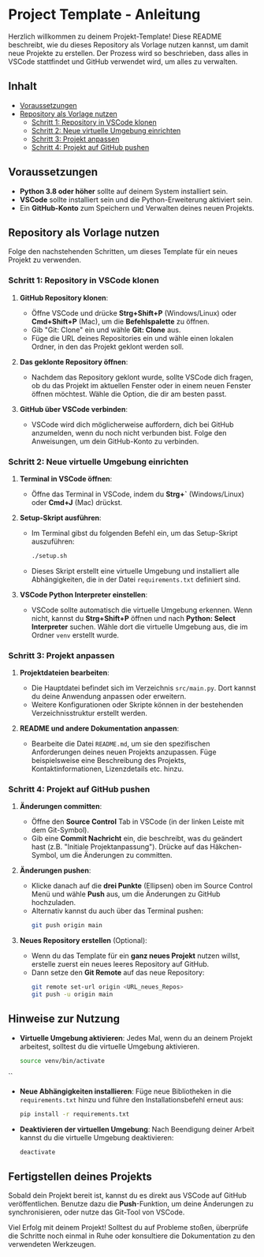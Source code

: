 # Project Template - Anleitung 

Herzlich willkommen zu deinem Projekt-Template! Diese README beschreibt, wie du dieses Repository als Vorlage nutzen kannst, um damit neue Projekte zu erstellen. Der Prozess wird so beschrieben, dass alles in VSCode stattfindet und GitHub verwendet wird, um alles zu verwalten.

## Inhalt
- [Voraussetzungen](#voraussetzungen)
- [Repository als Vorlage nutzen](#repository-als-vorlage-nutzen)
  - [Schritt 1: Repository in VSCode klonen](#schritt-1-repository-in-vscode-klonen)
  - [Schritt 2: Neue virtuelle Umgebung einrichten](#schritt-2-neue-virtuelle-umgebung-einrichten)
  - [Schritt 3: Projekt anpassen](#schritt-3-projekt-anpassen)
  - [Schritt 4: Projekt auf GitHub pushen](#schritt-4-projekt-auf-github-pushen)

## Voraussetzungen
- **Python 3.8 oder höher** sollte auf deinem System installiert sein.
- **VSCode** sollte installiert sein und die Python-Erweiterung aktiviert sein.
- Ein **GitHub-Konto** zum Speichern und Verwalten deines neuen Projekts.

## Repository als Vorlage nutzen

Folge den nachstehenden Schritten, um dieses Template für ein neues Projekt zu verwenden.

### Schritt 1: Repository in VSCode klonen
1. **GitHub Repository klonen**:
    - Öffne VSCode und drücke **Strg+Shift+P** (Windows/Linux) oder **Cmd+Shift+P** (Mac), um die **Befehlspalette** zu öffnen.
    - Gib "Git: Clone" ein und wähle **Git: Clone** aus.
    - Füge die URL deines Repositories ein und wähle einen lokalen Ordner, in den das Projekt geklont werden soll.

2. **Das geklonte Repository öffnen**:
    - Nachdem das Repository geklont wurde, sollte VSCode dich fragen, ob du das Projekt im aktuellen Fenster oder in einem neuen Fenster öffnen möchtest. Wähle die Option, die dir am besten passt.

3. **GitHub über VSCode verbinden**:
    - VSCode wird dich möglicherweise auffordern, dich bei GitHub anzumelden, wenn du noch nicht verbunden bist. Folge den Anweisungen, um dein GitHub-Konto zu verbinden.

### Schritt 2: Neue virtuelle Umgebung einrichten
1. **Terminal in VSCode öffnen**:
    - Öffne das Terminal in VSCode, indem du **Strg+\`** (Windows/Linux) oder **Cmd+J** (Mac) drückst.

2. **Setup-Skript ausführen**:
    - Im Terminal gibst du folgenden Befehl ein, um das Setup-Skript auszuführen:
      ```bash
      ./setup.sh
      ```
    - Dieses Skript erstellt eine virtuelle Umgebung und installiert alle Abhängigkeiten, die in der Datei `requirements.txt` definiert sind.

3. **VSCode Python Interpreter einstellen**:
    - VSCode sollte automatisch die virtuelle Umgebung erkennen. Wenn nicht, kannst du **Strg+Shift+P** öffnen und nach **Python: Select Interpreter** suchen. Wähle dort die virtuelle Umgebung aus, die im Ordner `venv` erstellt wurde.

### Schritt 3: Projekt anpassen
1. **Projektdateien bearbeiten**:
    - Die Hauptdatei befindet sich im Verzeichnis `src/main.py`. Dort kannst du deine Anwendung anpassen oder erweitern.
    - Weitere Konfigurationen oder Skripte können in der bestehenden Verzeichnisstruktur erstellt werden.

2. **README und andere Dokumentation anpassen**:
    - Bearbeite die Datei `README.md`, um sie den spezifischen Anforderungen deines neuen Projekts anzupassen. Füge beispielsweise eine Beschreibung des Projekts, Kontaktinformationen, Lizenzdetails etc. hinzu.

### Schritt 4: Projekt auf GitHub pushen
1. **Änderungen committen**:
    - Öffne den **Source Control** Tab in VSCode (in der linken Leiste mit dem Git-Symbol).
    - Gib eine **Commit Nachricht** ein, die beschreibt, was du geändert hast (z.B. "Initiale Projektanpassung"). Drücke auf das Häkchen-Symbol, um die Änderungen zu committen.

2. **Änderungen pushen**:
    - Klicke danach auf die **drei Punkte** (Ellipsen) oben im Source Control Menü und wähle **Push** aus, um die Änderungen zu GitHub hochzuladen.
    - Alternativ kannst du auch über das Terminal pushen:
      ```bash
      git push origin main
      ```

3. **Neues Repository erstellen** (Optional):
    - Wenn du das Template für ein **ganz neues Projekt** nutzen willst, erstelle zuerst ein neues leeres Repository auf GitHub.
    - Dann setze den **Git Remote** auf das neue Repository:
      ```bash
      git remote set-url origin <URL_neues_Repos>
      git push -u origin main
      ```

## Hinweise zur Nutzung
- **Virtuelle Umgebung aktivieren**: Jedes Mal, wenn du an deinem Projekt arbeitest, solltest du die virtuelle Umgebung aktivieren.
  ```bash
  source venv/bin/activate
``

- **Neue Abhängigkeiten installieren**: Füge neue Bibliotheken in die `requirements.txt` hinzu und führe den Installationsbefehl erneut aus:
  ```bash
  pip install -r requirements.txt
  ```
- **Deaktivieren der virtuellen Umgebung**: Nach Beendigung deiner Arbeit kannst du die virtuelle Umgebung deaktivieren:
  ```bash
  deactivate
  ```

## Fertigstellen deines Projekts

Sobald dein Projekt bereit ist, kannst du es direkt aus VSCode auf GitHub veröffentlichen. Benutze dazu die **Push**-Funktion, um deine Änderungen zu synchronisieren, oder nutze das Git-Tool von VSCode.

Viel Erfolg mit deinem Projekt! Solltest du auf Probleme stoßen, überprüfe die Schritte noch einmal in Ruhe oder konsultiere die Dokumentation zu den verwendeten Werkzeugen.

